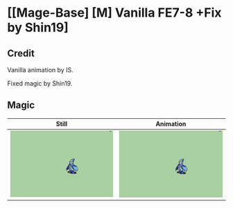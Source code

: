# [\[Mage-Base\] \[M\] Vanilla FE7-8 +Fix by Shin19]

## Credit

Vanilla animation by IS. 

Fixed magic by Shin19.
	
## Magic

| Still | Animation |
| :---: | :-------: |
| ![Magic still](./Magic_000.png) | ![Magic animation](./Magic.gif) |
